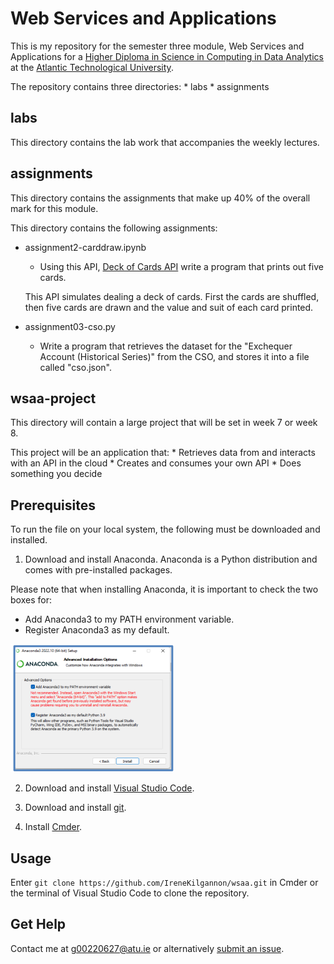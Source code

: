 # Web Services and Applications


This is my repository for the semester three module, Web Services and Applications for a [Higher Diploma in Science in Computing in Data Analytics](https://www.atu.ie/courses/higher-diploma-in-science-data-analytics) at the [Atlantic Technological University](https://www.atu.ie/).

The repository contains three directories:
    * labs
    * assignments

## labs

This directory contains the lab work that accompanies the weekly lectures.

## assignments

This directory contains the assignments that make up 40% of the overall mark for this module. 

This directory contains the following assignments:

* assignment2-carddraw.ipynb
    * Using this API, [Deck of Cards API](https://deckofcardsapi.com/) write a program that prints out five cards. 

    This API simulates dealing a deck of cards. First the cards are shuffled, then five cards are drawn and the 
    value and suit of each card printed.

* assignment03-cso.py
    * Write a program that retrieves the dataset for the "Exchequer Account (Historical Series)" from the CSO, and stores it into a file called "cso.json". 


## wsaa-project

This directory will contain a large project that will be set in week 7 or week 8.

This project will be an application that:
    * Retrieves data from and interacts with an API in the cloud
    * Creates and consumes your own API
    * Does something you decide

## Prerequisites

To run the file on your local system, the following must be downloaded and installed.

1. Download and install Anaconda. Anaconda is a Python distribution and comes with pre-installed packages. 

Please note that when installing Anaconda, it is important to check the two boxes for:
* Add Anaconda3 to my PATH environment variable.
* Register Anaconda3 as my default.

![Anaconda](https://github.com/IreneKilgannon/pands-project/blob/main/images/Anaconda.png)

2. Download and install [Visual Studio Code](https://code.visualstudio.com/).

3. Download and install [git](https://git-scm.com/downloads).

4. Install [Cmder](https://cmder.app/).

## Usage

Enter ``git clone https://github.com/IreneKilgannon/wsaa.git`` in Cmder or the terminal of Visual Studio Code to clone the repository.

## Get Help

Contact me at g00220627@atu.ie or alternatively [submit an issue](https://github.com/IreneKilgannon/wsaa/issues).